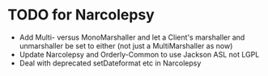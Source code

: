 # TODO for Narcolepsy

* Add Multi- versus MonoMarshaller and let a Client's marshaller and unmarshaller be set to either (not just a MultiMarshaller as now)
* Update Narcolepsy and Orderly-Common to use Jackson ASL not LGPL
* Deal with deprecated setDateformat etc in Narcolepsy
